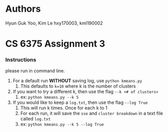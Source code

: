 # Authors

Hyun Guk Yoo, Kim Le
hxy170003, kml190002

# CS 6375 Assignment 3

### Instructions

please run in command line.

1. For a default run **WITHOUT** saving log, use `python kmeans.py`
   1. This defaults to `k=10` where k is the number of clusters
2. If you want to try a different k, then use the flag `--k <# of clusters>`
   1. ex: `python kmeans.py --k 5`
3. If you would like to keep a `log.txt`, then use the flag `--log True`
   1. This will run k times. Once for each k to 1
   2. For each run, it will save the `sse` and `cluster breakdown` in a text file called `log.txt`
   3. ex: `python kmeans.py --k 5 --log True`
